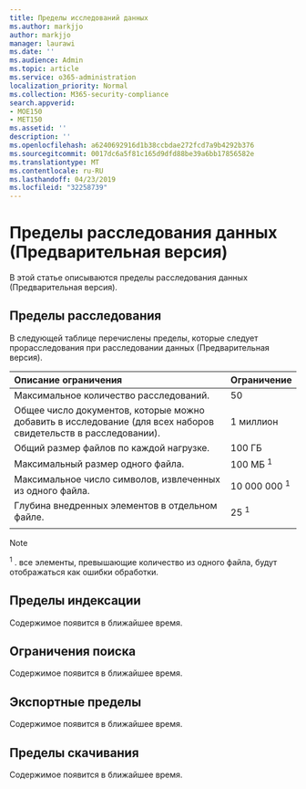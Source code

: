 ```yaml
---
title: Пределы исследований данных
ms.author: markjjo
author: markjjo
manager: laurawi
ms.date: ''
ms.audience: Admin
ms.topic: article
ms.service: o365-administration
localization_priority: Normal
ms.collection: M365-security-compliance
search.appverid:
- MOE150
- MET150
ms.assetid: ''
description: ''
ms.openlocfilehash: a6240692916d1b38ccbdae272fcd7a9b4292b376
ms.sourcegitcommit: 0017dc6a5f81c165d9dfd88be39a6bb17856582e
ms.translationtype: MT
ms.contentlocale: ru-RU
ms.lasthandoff: 04/23/2019
ms.locfileid: "32258739"
---
```

# <a name="data-investigations-preview-limits"></a>Пределы расследования данных (Предварительная версия)

В этой статье описываются пределы расследования данных (Предварительная версия).

## <a name="investigation-limits"></a>Пределы расследования

В следующей таблице перечислены пределы, которые следует прорасследования при расследовании данных (Предварительная версия). 
    
  |**Описание ограничения**|**Ограничение**|
  |:-----|:-----|
  |Максимальное количество расследований.  <br/> |50  <br/> |
  |Общее число документов, которые можно добавить в исследование (для всех наборов свидетельств в расследовании).  <br/> |1 миллион  <br/> |
  |Общий размер файлов по каждой нагрузке.  <br/> |100 ГБ  <br/> |
  |Максимальный размер одного файла.   <br/> |100 МБ <sup>1</sup> <br/> |
  |Максимальное число символов, извлеченных из одного файла.  <br/> |10 000 000 <sup>1</sup> <br/> |
  |Глубина внедренных элементов в отдельном файле.  <br/> |25 <sup>1</sup> <br/> |
|||
> [!NOTE]
><sup>1</sup> . все элементы, превышающие количество из одного файла, будут отображаться как ошибки обработки.

## <a name="indexing-limits"></a>Пределы индексации

Содержимое появится в ближайшее время.

## <a name="search-limits"></a>Ограничения поиска

Содержимое появится в ближайшее время.

## <a name="export-limits"></a>Экспортные пределы

Содержимое появится в ближайшее время.

## <a name="download-limits"></a>Пределы скачивания

Содержимое появится в ближайшее время.

